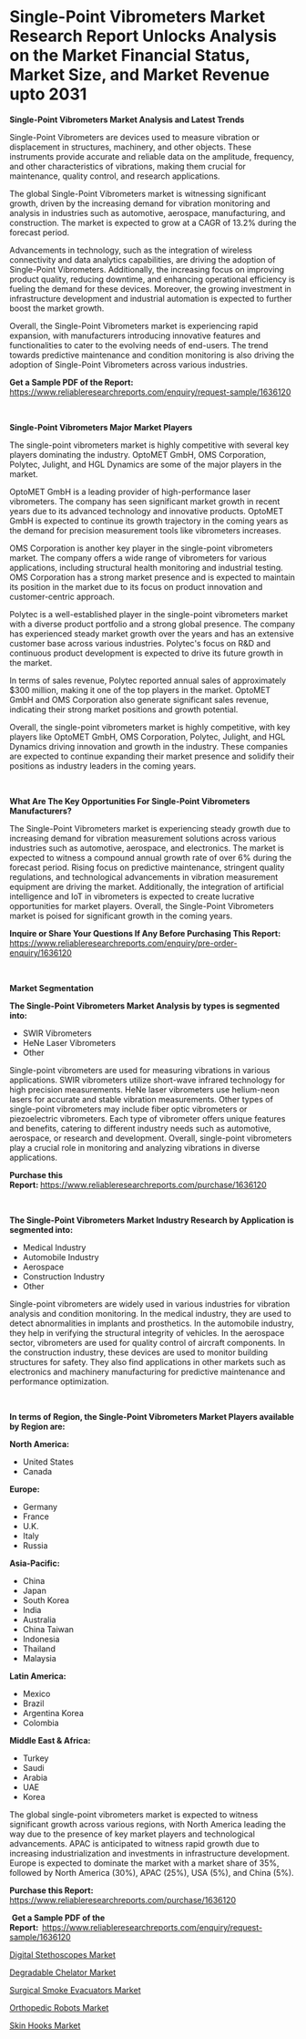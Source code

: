<p><h1>Single-Point Vibrometers Market Research Report Unlocks Analysis on the Market Financial Status, Market Size, and Market Revenue upto 2031</h1></p><p><strong>Single-Point Vibrometers Market Analysis and Latest Trends</strong></p>
<p><p>Single-Point Vibrometers are devices used to measure vibration or displacement in structures, machinery, and other objects. These instruments provide accurate and reliable data on the amplitude, frequency, and other characteristics of vibrations, making them crucial for maintenance, quality control, and research applications.</p><p>The global Single-Point Vibrometers market is witnessing significant growth, driven by the increasing demand for vibration monitoring and analysis in industries such as automotive, aerospace, manufacturing, and construction. The market is expected to grow at a CAGR of 13.2% during the forecast period.</p><p>Advancements in technology, such as the integration of wireless connectivity and data analytics capabilities, are driving the adoption of Single-Point Vibrometers. Additionally, the increasing focus on improving product quality, reducing downtime, and enhancing operational efficiency is fueling the demand for these devices. Moreover, the growing investment in infrastructure development and industrial automation is expected to further boost the market growth.</p><p>Overall, the Single-Point Vibrometers market is experiencing rapid expansion, with manufacturers introducing innovative features and functionalities to cater to the evolving needs of end-users. The trend towards predictive maintenance and condition monitoring is also driving the adoption of Single-Point Vibrometers across various industries.</p></p>
<p><strong>Get a Sample PDF of the Report:&nbsp;</strong> <a href="https://www.reliableresearchreports.com/enquiry/request-sample/1636120">https://www.reliableresearchreports.com/enquiry/request-sample/1636120</a></p>
<p>&nbsp;</p>
<p><strong>Single-Point Vibrometers Major Market Players</strong></p>
<p><p>The single-point vibrometers market is highly competitive with several key players dominating the industry. OptoMET GmbH, OMS Corporation, Polytec, Julight, and HGL Dynamics are some of the major players in the market.</p><p>OptoMET GmbH is a leading provider of high-performance laser vibrometers. The company has seen significant market growth in recent years due to its advanced technology and innovative products. OptoMET GmbH is expected to continue its growth trajectory in the coming years as the demand for precision measurement tools like vibrometers increases.</p><p>OMS Corporation is another key player in the single-point vibrometers market. The company offers a wide range of vibrometers for various applications, including structural health monitoring and industrial testing. OMS Corporation has a strong market presence and is expected to maintain its position in the market due to its focus on product innovation and customer-centric approach.</p><p>Polytec is a well-established player in the single-point vibrometers market with a diverse product portfolio and a strong global presence. The company has experienced steady market growth over the years and has an extensive customer base across various industries. Polytec's focus on R&D and continuous product development is expected to drive its future growth in the market.</p><p>In terms of sales revenue, Polytec reported annual sales of approximately $300 million, making it one of the top players in the market. OptoMET GmbH and OMS Corporation also generate significant sales revenue, indicating their strong market positions and growth potential.</p><p>Overall, the single-point vibrometers market is highly competitive, with key players like OptoMET GmbH, OMS Corporation, Polytec, Julight, and HGL Dynamics driving innovation and growth in the industry. These companies are expected to continue expanding their market presence and solidify their positions as industry leaders in the coming years.</p></p>
<p>&nbsp;</p>
<p><strong>What Are The Key Opportunities For Single-Point Vibrometers Manufacturers?</strong></p>
<p><p>The Single-Point Vibrometers market is experiencing steady growth due to increasing demand for vibration measurement solutions across various industries such as automotive, aerospace, and electronics. The market is expected to witness a compound annual growth rate of over 6% during the forecast period. Rising focus on predictive maintenance, stringent quality regulations, and technological advancements in vibration measurement equipment are driving the market. Additionally, the integration of artificial intelligence and IoT in vibrometers is expected to create lucrative opportunities for market players. Overall, the Single-Point Vibrometers market is poised for significant growth in the coming years.</p></p>
<p><strong>Inquire or Share Your Questions If Any Before Purchasing This Report:</strong> <a href="https://www.reliableresearchreports.com/enquiry/pre-order-enquiry/1636120">https://www.reliableresearchreports.com/enquiry/pre-order-enquiry/1636120</a></p>
<p>&nbsp;</p>
<p><strong>Market Segmentation</strong></p>
<p><strong>The Single-Point Vibrometers Market Analysis by types is segmented into:</strong></p>
<p><ul><li>SWIR Vibrometers</li><li>HeNe Laser Vibrometers</li><li>Other</li></ul></p>
<p><p>Single-point vibrometers are used for measuring vibrations in various applications. SWIR vibrometers utilize short-wave infrared technology for high precision measurements. HeNe laser vibrometers use helium-neon lasers for accurate and stable vibration measurements. Other types of single-point vibrometers may include fiber optic vibrometers or piezoelectric vibrometers. Each type of vibrometer offers unique features and benefits, catering to different industry needs such as automotive, aerospace, or research and development. Overall, single-point vibrometers play a crucial role in monitoring and analyzing vibrations in diverse applications.</p></p>
<p><strong>Purchase this Report:&nbsp;</strong><a href="https://www.reliableresearchreports.com/purchase/1636120">https://www.reliableresearchreports.com/purchase/1636120</a></p>
<p>&nbsp;</p>
<p><strong>The Single-Point Vibrometers Market Industry Research by Application is segmented into:</strong></p>
<p><ul><li>Medical Industry</li><li>Automobile Industry</li><li>Aerospace</li><li>Construction Industry</li><li>Other</li></ul></p>
<p><p>Single-point vibrometers are widely used in various industries for vibration analysis and condition monitoring. In the medical industry, they are used to detect abnormalities in implants and prosthetics. In the automobile industry, they help in verifying the structural integrity of vehicles. In the aerospace sector, vibrometers are used for quality control of aircraft components. In the construction industry, these devices are used to monitor building structures for safety. They also find applications in other markets such as electronics and machinery manufacturing for predictive maintenance and performance optimization.</p></p>
<p>&nbsp;</p>
<p><strong>In terms of Region, the Single-Point Vibrometers Market Players available by Region are:</strong></p>
<p>
    <p> <strong> North America: </strong>
        <ul>
            <li>United States</li>
            <li>Canada</li>
        </ul>
        </p> 
    <p> <strong> Europe: </strong>
        <ul>
            <li>Germany</li>
            <li>France</li>
            <li>U.K.</li>
            <li>Italy</li>
            <li>Russia</li>
        </ul>
        </p> 
    <p> <strong> Asia-Pacific: </strong>
        <ul>
            <li>China</li>
            <li>Japan</li>
            <li>South Korea</li>
            <li>India</li>
            <li>Australia</li>
            <li>China Taiwan</li>
            <li>Indonesia</li>
            <li>Thailand</li>
            <li>Malaysia</li>
        </ul>
        </p> 
    <p> <strong> Latin America: </strong>
        <ul>
            <li>Mexico</li>
            <li>Brazil</li>
            <li>Argentina Korea</li>
            <li>Colombia</li>
        </ul>
        </p> 
    <p> <strong> Middle East & Africa: </strong>
        <ul>
            <li>Turkey</li>
            <li>Saudi</li>
            <li>Arabia</li>
            <li>UAE</li>
            <li>Korea</li>
        </ul>
    </p>
    </p>
<p><p>The global single-point vibrometers market is expected to witness significant growth across various regions, with North America leading the way due to the presence of key market players and technological advancements. APAC is anticipated to witness rapid growth due to increasing industrialization and investments in infrastructure development. Europe is expected to dominate the market with a market share of 35%, followed by North America (30%), APAC (25%), USA (5%), and China (5%).</p></p>
<p><strong>Purchase this Report: </strong><a href="https://www.reliableresearchreports.com/purchase/1636120">https://www.reliableresearchreports.com/purchase/1636120</a></p>
<p>&nbsp;<strong>Get a Sample PDF of the Report:&nbsp;&nbsp;</strong><a href="https://www.reliableresearchreports.com/enquiry/request-sample/1636120">https://www.reliableresearchreports.com/enquiry/request-sample/1636120</a></p>
<p><strong></strong></p>
<p><p><a href="https://medium.com/@benjaminrice16/analyzing-digital-stethoscopes-market-global-industry-perspective-and-forecast-2024-to-2031-65a9654460e6">Digital Stethoscopes Market</a></p><p><a href="https://github.com/pjcfca/Market-Research-Report-List-1/blob/main/degradable-chelator-market.md">Degradable Chelator Market</a></p><p><a href="https://medium.com/@benjaminrice16/decoding-surgical-smoke-evacuators-market-metrics-market-share-trends-and-growth-patterns-dcba825724ad">Surgical Smoke Evacuators Market</a></p><p><a href="https://medium.com/@benjaminrice16/orthopedic-robots-market-size-cagr-trends-2024-2030-007b4eb23b33">Orthopedic Robots Market</a></p><p><a href="https://medium.com/@benjaminrice16/skin-hooks-market-size-market-outlook-and-market-forecast-2024-to-2031-0cb983a164fd">Skin Hooks Market</a></p></p>
